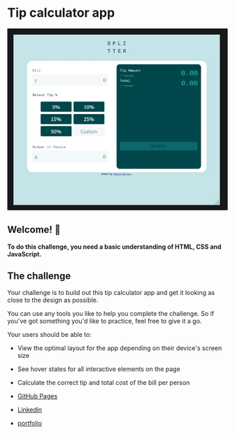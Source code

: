 # Tip calculator app

![Design preview ](./picture.jpg)

## Welcome! 👋


**To do this challenge, you need a basic understanding of HTML, CSS and JavaScript.**

## The challenge

Your challenge is to build out this tip calculator app and get it looking as close to the design as possible.

You can use any tools you like to help you complete the challenge. So if you've got something you'd like to practice, feel free to give it a go.

Your users should be able to:

- View the optimal layout for the app depending on their device's screen size
- See hover states for all interactive elements on the page
- Calculate the correct tip and total cost of the bill per person


- [GitHub Pages](https://na-r-84.github.io/Tip-Calculator/)
- [Linkedin](https://www.linkedin.com/in/nasim-roshan-1637a056/)
- [portfolio](https://portfolion.nasiiimdev.se/)

